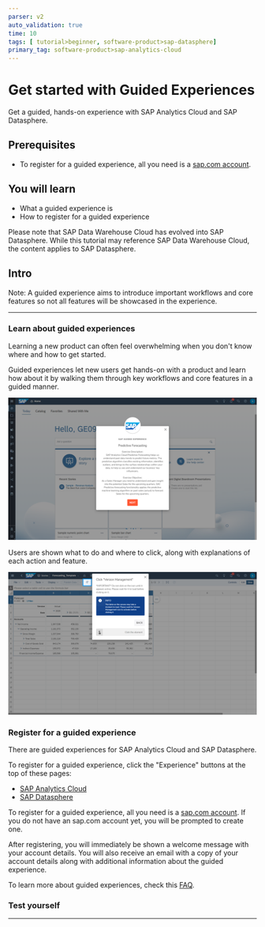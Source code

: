 ```yaml
---
parser: v2
auto_validation: true
time: 10
tags: [ tutorial>beginner, software-product>sap-datasphere]
primary_tag: software-product>sap-analytics-cloud
---
```


# Get started with Guided Experiences
<!-- description --> Get a guided, hands-on experience with SAP Analytics Cloud and SAP Datasphere.

## Prerequisites
 - To register for a guided experience, all you need is a [sap.com account](https://www.sap.com/registration/protected/form-universal-reg.afl.html?generalRegistration=true).

## You will learn
  - What a guided experience is
  - How to register for a guided experience

Please note that SAP Data Warehouse Cloud has evolved into SAP Datasphere. While this tutorial may reference SAP Data Warehouse Cloud, the content applies to SAP Datasphere.

## Intro
Note: A guided experience aims to introduce important workflows and core features so not all features will be showcased in the experience.

---

### Learn about guided experiences


Learning a new product can often feel overwhelming when you don't know where and how to get started.

Guided experiences let new users get hands-on with a product and learn how about it by walking them through key workflows and core features in a guided manner.

![Overview](step1a.png)

Users are shown what to do and where to click, along with explanations of each action and feature.

![Guided experience](step1b.png)


### Register for a guided experience


There are guided experiences for SAP Analytics Cloud and SAP Datasphere.

To register for a guided experience, click the "Experience" buttons at the top of these pages:

-	[SAP Analytics Cloud](https://www.sap.com/products/technology-platform/cloud-analytics.html)
-	[SAP Datasphere](https://www.sap.com/products/technology-platform/data-warehouse-cloud.html)

To register for a guided experience, all you need is a [sap.com account](https://www.sap.com/registration/protected/form-universal-reg.afl.html?generalRegistration=true). If you do not have an sap.com account yet, you will be prompted to create one.

After registering, you will immediately be shown a welcome message with your account details. You will also receive an email with a copy of your account details along with additional information about the guided experience.

To learn more about guided experiences, check this [FAQ](https://www.sap.com/documents/2022/03/7e14f83c-1e7e-0010-bca6-c68f7e60039b.html).



### Test yourself









---
